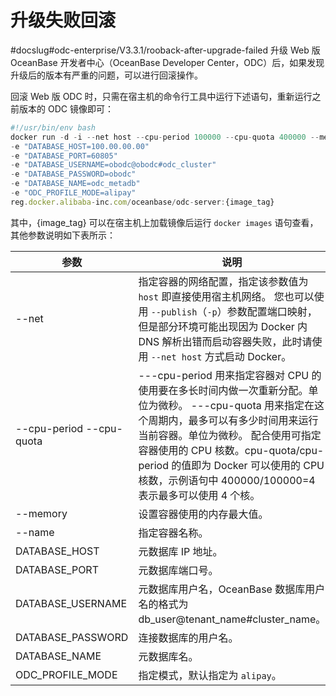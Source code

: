 升级失败回滚 
===========================
#docslug#odc-enterprise/V3.3.1/rooback-after-upgrade-failed
升级 Web 版 OceanBase 开发者中心（OceanBase Developer Center，ODC）后，如果发现升级后的版本有严重的问题，可以进行回滚操作。

回滚 Web 版 ODC 时，只需在宿主机的命令行工具中运行下述语句，重新运行之前版本的 ODC 镜像即可：

```javascript
#!/usr/bin/env bash
docker run -d -i --net host --cpu-period 100000 --cpu-quota 400000 --memory 8G --name "obodc" 
-e "DATABASE_HOST=100.00.00.00" 
-e "DATABASE_PORT=60805" 
-e "DATABASE_USERNAME=obodc@obodc#odc_cluster" 
-e "DATABASE_PASSWORD=obodc" 
-e "DATABASE_NAME=odc_metadb" 
-e "ODC_PROFILE_MODE=alipay"
reg.docker.alibaba-inc.com/oceanbase/odc-server:{image_tag}
```


其中，{image_tag} 可以在宿主机上加载镜像后运行 `docker images` 语句查看，其他参数说明如下表所示：


|            参数             |                                                                                                             说明                                                                                                             |
|---------------------------|----------------------------------------------------------------------------------------------------------------------------------------------------------------------------------------------------------------------------|
| --net                     | 指定容器的网络配置，指定该参数值为 `host` 即直接使用宿主机网络。 您也可以使用 `--publish`（`-p`）参数配置端口映射，但是部分环境可能出现因为 Docker 内 DNS 解析出错而启动容器失败，此时请使用 `--net host` 方式启动 Docker。                                                                |
| --cpu-period  --cpu-quota | ---cpu-period 用来指定容器对 CPU 的使用要在多长时间内做一次重新分配。单位为微秒。 ---cpu-quota 用来指定在这个周期内，最多可以有多少时间用来运行当前容器。单位为微秒。 配合使用可指定容器使用的 CPU 核数。cpu-quota/cpu-period 的值即为 Docker 可以使用的 CPU 核数，示例语句中 400000/100000=4 表示最多可以使用 4 个核。 |
| --memory                  | 设置容器使用的内存最大值。                                                                                                                                                                                                              |
| --name                    | 指定容器名称。                                                                                                                                                                                                                    |
| DATABASE_HOST             | 元数据库 IP 地址。                                                                                                                                                                                                                |
| DATABASE_PORT             | 元数据库端口号。                                                                                                                                                                                                                   |
| DATABASE_USERNAME         | 元数据库用户名，OceanBase 数据库用户名的格式为 db_user@tenant_name#cluster_name。                                                                                                                                                             |
| DATABASE_PASSWORD         | 连接数据库的用户名。                                                                                                                                                                                                                 |
| DATABASE_NAME             | 元数据库名。                                                                                                                                                                                                                     |
| ODC_PROFILE_MODE          | 指定模式，默认指定为 `alipay`。                                                                                                                                                                                                       |


